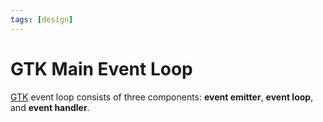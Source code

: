 ```yaml
---
tags: [design]
---
```


# GTK Main Event Loop

[GTK](202503111818.md) event loop consists of three components: **event
emitter**, **event loop**, and **event handler**.
